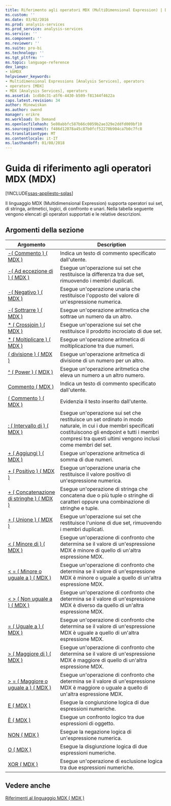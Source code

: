 ```yaml
---
title: Riferimento agli operatori MDX (MultiDimensional Expression) | Documenti Microsoft
ms.custom: ''
ms.date: 03/02/2016
ms.prod: analysis-services
ms.prod_service: analysis-services
ms.service: ''
ms.component: ''
ms.reviewer: ''
ms.suite: pro-bi
ms.technology: ''
ms.tgt_pltfrm: ''
ms.topic: language-reference
dev_langs:
- kbMDX
helpviewer_keywords:
- Multidimensional Expressions [Analysis Services], operators
- operators [MDX]
- MDX [Analysis Services], operators
ms.assetid: 1cdb8c31-a5f6-4430-b509-f81344f4622a
caps.latest.revision: 34
author: Minewiskan
ms.author: owend
manager: erikre
ms.workload: On Demand
ms.openlocfilehash: 5e80abbfc587b66c0059b2ae329e2ddfd009bf10
ms.sourcegitcommit: f486d12078a45c87b0fcf52270b904ca7b0c7fc8
ms.translationtype: MT
ms.contentlocale: it-IT
ms.lasthandoff: 01/08/2018
---
```

# <a name="mdx-operator-reference-mdx"></a>Guida di riferimento agli operatori MDX (MDX)
[!INCLUDE[ssas-appliesto-sqlas](../includes/ssas-appliesto-sqlas.md)]

  Il linguaggio MDX (Multidimensional Expression) supporta operatori sui set, di stringa, aritmetici, logici, di confronto e unari. Nella tabella seguente vengono elencati gli operatori supportati e le relative descrizioni.  
  
## <a name="in-this-section"></a>Argomenti della sezione  
  
|Argomento|Description|  
|-----------|-----------------|  
|[-&#40; Commento &#41; &#40; MDX &#41;](../mdx/comment-mdx-operator-reference.md)|Indica un testo di commento specificato dall'utente.|  
|[-&#40; Ad eccezione di &#41; &#40; MDX &#41;](../mdx/except-mdx-operator.md)|Esegue un'operazione sui set che restituisce la differenza tra due set, rimuovendo i membri duplicati.|  
|[-&#40; Negativo &#41; &#40; MDX &#41;](../mdx/negative-mdx.md)|Esegue un'operazione unaria che restituisce l'opposto del valore di un'espressione numerica.|  
|[-&#40; Sottrarre &#41; &#40; MDX &#41;](../mdx/subtract-mdx.md)|Esegue un'operazione aritmetica che sottrae un numero da un altro.|  
|[&#42; &#40; Crossjoin &#41; &#40; MDX &#41;](../mdx/crossjoin-mdx-operator-reference.md)|Esegue un'operazione sui set che restituisce il prodotto incrociato di due set.|  
|[&#42; &#40; Moltiplicare &#41; &#40; MDX &#41;](../mdx/multiply-mdx.md)|Esegue un'operazione aritmetica di moltiplicazione tra due numeri.|  
|[&#40; divisione &#41; &#40; MDX &#41;](../mdx/divide-mdx-operator-reference.md)|Esegue un'operazione aritmetica di divisione di un numero per un altro.|  
|[^ &#40; Power &#41; &#40; MDX &#41;](../mdx/power-mdx.md)|Esegue un'operazione aritmetica che eleva un numero a un altro numero.|  
|[Commento &#40; MDX &#41;](../mdx/comment-mdx.md)|Indica un testo di commento specificato dall'utente.|  
|[&#40; Commento &#41; &#40; MDX &#41;](../mdx/comment-mdx-double-slash.md)|Evidenzia il testo inserito dall'utente.|  
|[: &#40; Intervallo di &#41; &#40; MDX &#41;](../mdx/range-mdx.md)|Esegue un'operazione sui set che restituisce un set ordinato in modo naturale, in cui i due membri specificati costituiscono gli endpoint e tutti i membri compresi tra questi ultimi vengono inclusi come membri del set.|  
|[+ &#40; Aggiungi &#41; &#40; MDX &#41;](../mdx/add-mdx.md)|Esegue un'operazione aritmetica di somma di due numeri.|  
|[+ &#40; Positivo &#41; &#40; MDX &#41;](../mdx/positive-mdx.md)|Esegue un'operazione unaria che restituisce il valore positivo di un'espressione numerica.|  
|[+ &#40; Concatenazione di stringhe &#41; &#40; MDX &#41;](../mdx/string-concatenation-mdx.md)|Esegue un'operazione di stringa che concatena due o più tuple o stringhe di caratteri oppure una combinazione di stringhe e tuple.|  
|[+ &#40; Unione &#41; &#40; MDX &#41;](../mdx/union-mdx-operator-reference.md)|Esegue un'operazione sui set che restituisce l'unione di due set, rimuovendo i membri duplicati.|  
|[&#60; &#40; Minore di &#41; &#40; MDX &#41;](../mdx/less-than-mdx.md)|Esegue un'operazione di confronto che determina se il valore di un'espressione MDX è minore di quello di un'altra espressione MDX.|  
|[&#60; = &#40; Minore o uguale a &#41; &#40; MDX &#41;](../mdx/less-than-or-equal-to-mdx.md)|Esegue un'operazione di confronto che determina se il valore di un'espressione MDX è minore o uguale a quello di un'altra espressione MDX.|  
|[&#60; &#62; &#40; Non uguale a &#41; &#40; MDX &#41;](../mdx/not-equal-to-mdx.md)|Esegue un'operazione di confronto che determina se il valore di un'espressione MDX è diverso da quello di un'altra espressione MDX.|  
|[= &#40; Uguale a &#41; &#40; MDX &#41;](../mdx/equal-to-mdx.md)|Esegue un'operazione di confronto che determina se il valore di un'espressione MDX è uguale a quello di un'altra espressione MDX.|  
|[&#62; &#40; Maggiore di &#41; &#40; MDX &#41;](../mdx/greater-than-mdx.md)|Esegue un'operazione di confronto che determina se il valore di un'espressione MDX è maggiore di quello di un'altra espressione MDX.|  
|[&#62; = &#40; Maggiore o uguale a &#41; &#40; MDX &#41;](../mdx/greater-than-or-equal-to-mdx.md)|Esegue un'operazione di confronto che determina se il valore di un'espressione MDX è maggiore o uguale a quello di un'altra espressione MDX.|  
|[E &#40; MDX &#41;](../mdx/and-mdx.md)|Esegue la congiunzione logica di due espressioni numeriche.|  
|[È &#40; MDX &#41;](../mdx/is-mdx.md)|Esegue un confronto logico tra due espressioni di oggetto.|  
|[NON &#40; MDX &#41;](../mdx/not-mdx.md)|Esegue la negazione logica di un'espressione numerica.|  
|[O &#40; MDX &#41;](../mdx/or-mdx.md)|Esegue la disgiunzione logica di due espressioni numeriche.|  
|[XOR &#40; MDX &#41;](../mdx/xor-mdx.md)|Esegue un'operazione di esclusione logica tra due espressioni numeriche.|  
  
## <a name="see-also"></a>Vedere anche  
 [Riferimenti al linguaggio MDX &#40; MDX &#41;](../mdx/mdx-language-reference-mdx.md)  
  
  
